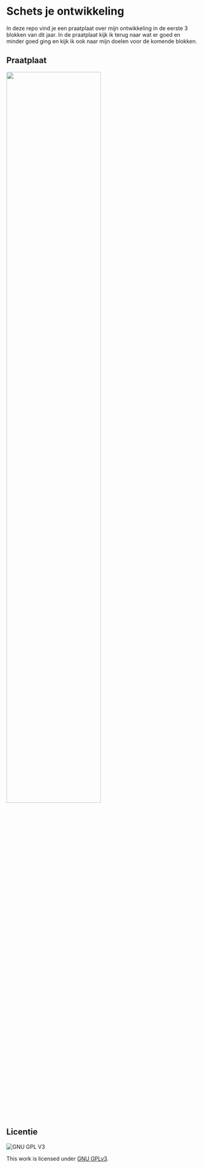 # Schets je ontwikkeling
In deze repo vind je een praatplaat over mijn ontwikkeling in de eerste 3 blokken van dit jaar. In de praatplaat kijk ik terug naar wat er goed en minder goed ging en kijk ik ook naar mijn doelen voor de komende blokken.

## Praatplaat
<img src="https://user-images.githubusercontent.com/112857131/213016097-7abffefa-98f7-4a49-9ce1-58d2b8eefe25.jpg" width="70%">


## Licentie

![GNU GPL V3](https://www.gnu.org/graphics/gplv3-127x51.png)

This work is licensed under [GNU GPLv3](./LICENSE).
